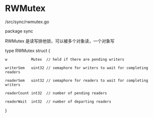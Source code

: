 # RWMutex

/src/sync/rwmutex.go

package sync

RWMutex 是读写排他锁，可以被多个对象读，一个对象写

type RWMutex struct {

	w           Mutex  // held if there are pending writers

	writerSem   uint32 // semaphore for writers to wait for completing readers

	readerSem   uint32 // semaphore for readers to wait for completing writers

	readerCount int32  // number of pending readers

	readerWait  int32  // number of departing readers

}

